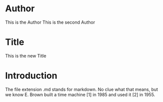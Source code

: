# Author

This is the Author
This is the second Author

# Title

This is the new Title

# Introduction

The file extension .md stands for markdown.
No clue what that means, but we know E. Brown built a time machine [1] in 1985 and used it [2] in 1955.
